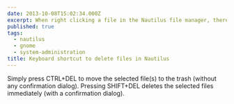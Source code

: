 ```yaml
---
date: 2013-10-08T15:02:34.000Z
excerpt: When right clicking a file in the Nautilus file manager, there doesn't seem to be a way to delete files using a keyboard shortcut. Here's how.
published: true
tags:
  - nautilus
  - gnome
  - system-administration
title: Keyboard shortcut to delete files in Nautilus
---
```

Simply press CTRL+DEL to move the selected file(s) to the trash (without any confirmation dialog). Pressing SHIFT+DEL deletes the selected files immediately (with a confirmation dialog).
